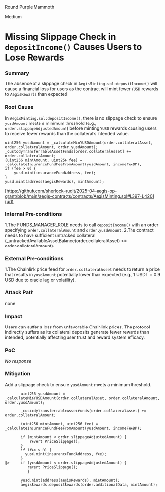 Round Purple Mammoth

Medium

# Missing Slippage Check in `depositIncome()` Causes Users to Lose Rewards

### Summary

The absence of a slippage check in `AegisMinting.sol:depositIncome()` will cause a financial loss for users as the contract will mint fewer `YUSD` rewards to `AegisRewards` than expected 



### Root Cause

In `AegisMinting.sol:depositIncome()`, there is no slippage check to ensure `yusdAmount` meets a minimum threshold (e.g., `order.slippageAdjustedAmount`) before minting `YUSD` rewards causing users to receive fewer rewards than the collateral’s intended value.
```solidity
uint256 yusdAmount = _calculateMinYUSDAmount(order.collateralAsset, order.collateralAmount, order.yusdAmount);
_custodyTransferrableAssetFunds[order.collateralAsset] += order.collateralAmount;
(uint256 mintAmount, uint256 fee) = _calculateInsuranceFundFeeFromAmount(yusdAmount, incomeFeeBP);
if (fee > 0) {
    yusd.mint(insuranceFundAddress, fee);
}
yusd.mint(address(aegisRewards), mintAmount);
```
[https://github.com/sherlock-audit/2025-04-aegis-op-grant/blob/main/aegis-contracts/contracts/AegisMinting.sol#L397-L420](url)

### Internal Pre-conditions

1.The FUNDS_MANAGER_ROLE needs to call `depositIncome()` with an order specifying `order.collateralAmount` and `order.yusdAmount`.
2.The contract needs to have sufficient untracked collateral (_untrackedAvailableAssetBalance(order.collateralAsset) >= order.collateralAmount).



### External Pre-conditions

1.The Chainlink price feed for `order.collateralAsset` needs to return a price that results in `yusdAmount` potentially lower than expected (e.g., 1 USDT = 0.9 USD due to oracle lag or volatility).



### Attack Path

none

### Impact

Users can suffer a loss from unfavorable Chainlink prices. The protocol indirectly suffers as its collateral deposits generate fewer rewards than intended, potentially affecting user trust and reward system efficacy. 



### PoC

_No response_

### Mitigation

Add a slippage check to ensure `yusdAmount` meets a minimum threshold.
```solidity
       uint256 yusdAmount = _calculateMinYUSDAmount(order.collateralAsset, order.collateralAmount, order.yusdAmount);

       _custodyTransferrableAssetFunds[order.collateralAsset] += order.collateralAmount;

       (uint256 mintAmount, uint256 fee) = _calculateInsuranceFundFeeFromAmount(yusdAmount, incomeFeeBP);

       if (mintAmount < order.slippageAdjustedAmount) {
           revert PriceSlippage();
       }
       if (fee > 0) {
         yusd.mint(insuranceFundAddress, fee);
       }
@>     if (yusdAmount < order.slippageAdjustedAmount) {
          revert PriceSlippage();
          }
 
       yusd.mint(address(aegisRewards), mintAmount);
       aegisRewards.depositRewards(order.additionalData, mintAmount);
```
